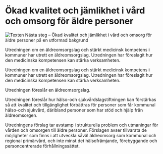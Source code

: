 # Ökad kvalitet och jämlikhet i vård och omsorg för äldre personer

![Texten Nästa steg – Ökad kvalitet och jämlikhet i vård och omsorg för äldre personer på en utformad bakgrund](/contentassets/bf57c17d12804992acf4b31349f0df75/sou-omslag_2022-41-framsida.jpg?width=150&quality=85)

Utredningen om en äldreomsorgslag och stärkt medicinsk kompetens i kommuner har utrett en äldreomsorgslag. Utredningen har föreslagit hur den medicinska kompetensen kan stärka verksamheten.

Utredningen om en äldreomsorgslag och stärkt medicinsk kompetens i kommuner har utrett en äldreomsorgslag. Utredningen har föreslagit hur den medicinska kompetensen kan stärka verksamheten.

Utredningen föreslår en äldreomsorgslag.

Utredningen föreslår hur hälso-och sjukvårdslagstiftningen kan förstärkas så att kvalitet och tillgänglighet förbättras för personer som får kommunal hälso-och sjukvård, däribland personer som har stöd och hjälp från äldreomsorgen.

Utredningens förslag tar avstamp i strukturella problem och ut­maningar för vården och omsorgen till äldre personer. Förslagen avser tillvarata de möjligheter som finns i att utveckla såväl äldreomsorg som kommunal och regional primärvård, och inte minst det hälsofrämjande, förebyggande och personcentrerade för­hållningssättet.
